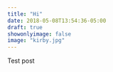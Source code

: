 ```yaml
---
title: "Hi"
date: 2018-05-08T13:54:36-05:00
draft: true
showonlyimage: false
image: "kirby.jpg"
---
```


Test post